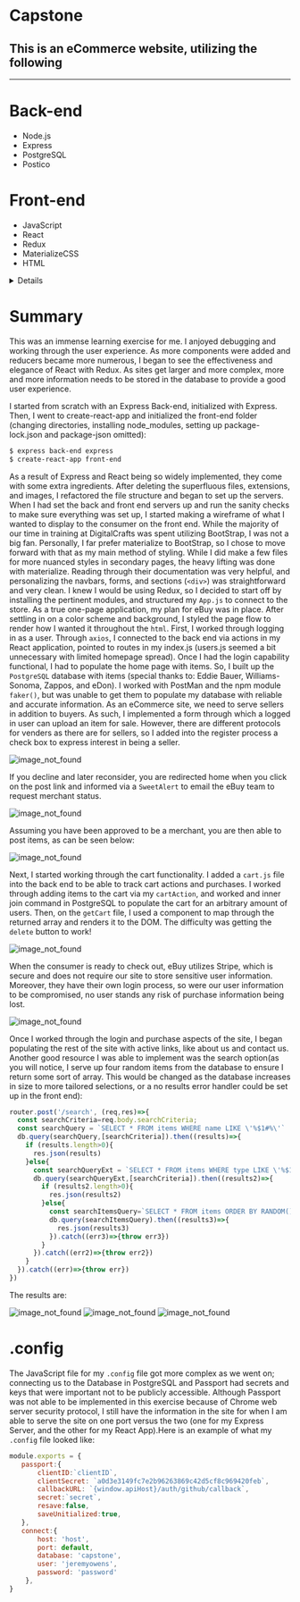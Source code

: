 # Capstone
## This is an eCommerce website, utilizing the following
 - - - -

# Back-end
 
 * Node.js
 * Express
 * PostgreSQL
 * Postico

# Front-end
 
 * JavaScript
 * React
 * Redux
 * MaterializeCSS
 * HTML

 <details>
 
* Back-End
  * NodeJS
    * Express
    * Cross-Origin Compatibility
    * npm
      * node_modules
        * Helmet
        * bCrypt
        * Cookie Parser
        * Passport
        * Express Session
  * PostgreSQL
    * Postico
    * PostMan 
* Front-End
  * JavaScript
   * ReactJS
     * Create-React-App
     * node_modules
     * React-Router-Dom
     * Link
     * Router-Dom
     * Component
     * Axios
  * SweetAlert
  * MaterializeCSS
  * HTML
  * Stripe Card Payment Method
  * Simplifica Imported Font
  * Redux
    * Login tokens
    * Connect
    * Bind Action Creators
    * Map State to Props
    * Map Dispatch to Props
</details>
   
# Summary
   
   This was an immense learning exercise for me. I anjoyed debugging and working through the user experience. As more components were added and reducers became more numerous, I began to see the effectiveness and elegance of React with Redux. As sites get larger and more complex, more and more information needs to be stored in the database to provide a good user experience. 
   
   I started from scratch with an Express Back-end, initialized with Express. Then, I went to create-react-app and initialized the front-end folder (changing directories, installing node_modules, setting up package-lock.json and package-json omitted): 
   ```bash
   $ express back-end express
   $ create-react-app front-end
   ```
As a result of Express and React being so widely implemented, they come with some extra ingredients. After deleting the superfluous files, extensions, and images, I refactored the file structure and began to set up the servers. When I had set the back and front end servers up and run the sanity checks to make sure everything was set up, I started making a wireframe of what I wanted to display to the consumer on the front end. While the majority of our time in training at DigitalCrafts was spent utilizing BootStrap, I was not a big fan. Personally, I far prefer materialize to BootStrap, so I chose to move forward with that as my main method of styling. While I did make a few files for more nuanced styles in secondary pages, the heavy lifting was done with materialize. Reading through their documentation was very helpful, and personalizing the navbars, forms, and sections (`<div>`) was straightforward and very clean. I knew I would be using Redux, so I decided to start off by installing the pertinent modules, and structured my `App.js` to connect to the store. As a true one-page application, my plan for eBuy was in place. After settling in on a color scheme and background, I styled the page flow to render how I wanted it throughout the `html`. First, I worked through logging in as a user. Through `axios`, I connected to the back end via actions in my React application, pointed to routes in my index.js (users.js seemed a bit unnecessary with limited homepage spread). Once I had the login capability functional, I had to populate the home page with items. So, I built up the `PostgreSQL` database with items (special thanks to: Eddie Bauer, Williams-Sonoma, Zappos, and eDon). I worked with PostMan and the npm module `faker()`, but was unable to get them to populate my database with reliable and accurate information. As an eCommerce site, we need to serve sellers in addition to buyers. As such, I implemented a form through which a logged in user can upload an item for sale. However, there are different protocols for venders as there are for sellers, so I added into the register process a check box to express interest in being a seller. 

![image_not_found](https://raw.githubusercontent.com/jimboowens/capstone/master/front-end/public/images/readme/register_image.png)

If you decline and later reconsider, you are redirected home when you click on the post link and informed via a `SweetAlert` to email the eBuy team to request merchant status. 

![image_not_found](https://raw.githubusercontent.com/jimboowens/capstone/master/front-end/public/images/readme/sweetalert_image.png)

Assuming you have been approved to be a merchant, you are then able to post items, as can be seen below:

![image_not_found](https://raw.githubusercontent.com/jimboowens/capstone/master/front-end/public/images/readme/post_form_image.png)
   
Next, I started working through the cart functionality. I added a `cart.js` file into the back end to be able to track cart actions and purchases. I worked through adding items to the cart via my `cartAction`, and worked and inner join command in PostgreSQL to populate the cart for an arbitrary amount of users. Then, on the `getCart` file, I used a component to map through the returned array and renders it to the DOM. The difficulty was getting the `delete` button to work! 

![image_not_found](https://raw.githubusercontent.com/jimboowens/capstone/master/front-end/public/images/readme/cart_image.png)

When the consumer is ready to check out, eBuy utilizes Stripe, which is secure and does not require our site to store sensitive user information. Moreover, they have their own login process, so were our user information to be compromised, no user stands any risk of purchase information being lost.

![image_not_found](https://raw.githubusercontent.com/jimboowens/capstone/master/front-end/public/images/readme/stripe_image.png)

Once I worked through the login and purchase aspects of the site, I began populating the rest of the site with active links, like about us and contact us. Another good resource I was able to implement was the search option(as you will notice, I serve up four random items from the database to ensure I return some sort of array. This would be changed as the database increases in size to more tailored selections, or a no results error handler could be set up in the front end):

```javascript
router.post('/search', (req,res)=>{
  const searchCriteria=req.body.searchCriteria;
  const searchQuery = `SELECT * FROM items WHERE name LIKE \'%$1#%\'`
  db.query(searchQuery,[searchCriteria]).then((results)=>{
    if (results.length>0){
      res.json(results)
    }else{
      const searchQueryExt = `SELECT * FROM items WHERE type LIKE \'%$1#%\'`
      db.query(searchQueryExt,[searchCriteria]).then((results2)=>{
        if (results2.length>0){
          res.json(results2)
        }else{
          const searchItemsQuery=`SELECT * FROM items ORDER BY RANDOM() LIMIT 4`
          db.query(searchItemsQuery).then((results3)=>{
            res.json(results3)
          }).catch((err3)=>{throw err3})
        }
      }).catch((err2)=>{throw err2})
    }
  }).catch((err)=>{throw err})
})
```
The results are:

![image_not_found](https://raw.githubusercontent.com/jimboowens/capstone/master/front-end/public/images/readme/primary_search_results_image.png)
![image_not_found](https://raw.githubusercontent.com/jimboowens/capstone/master/front-end/public/images/readme/secondary_search_result_image.png)
![image_not_found](https://raw.githubusercontent.com/jimboowens/capstone/master/front-end/public/images/readme/tertiary_search_result_image.png)


# .config 

The JavaScript file for my `.config` file got more complex as we went on; connecting us to the Database in PostgreSQL and Passport had secrets and keys that were important not to be publicly accessible. Although Passport was not able to be implemented in this exercise because of Chrome web server security protocol, I still have the information in the site for when I am able to serve the site on one port versus the two (one for my Express Server, and the other for my React App).Here is an example of what my `.config` file looked like:
 
 ```javascript
 module.exports = {
    passport:{
        clientID:`clientID`,
        clientSecret: `a0d3e3149fc7e2b96263869c42d5cf8c969420feb`,
        callbackURL: `{window.apiHost}/auth/github/callback`,
        secret:`secret`,
        resave:false,
        saveUnitialized:true,
    },
    connect:{
        host: 'host',
        port: default,
        database: 'capstone',
        user: 'jeremyowens',
        password: 'password'
     },
}
 ```

